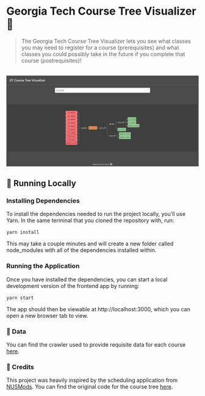 # Georgia Tech Course Tree Visualizer 🌳

> The Georgia Tech Course Tree Visualizer lets you see what classes you may need to register for a course (prerequisites) and what classes you could possibly take in the future if you complete that course (postrequisites)!

<br>

<div align="center">
    <img src="public/screenshot.png" alt="home"/>
</div>

## 🚀 Running Locally

### Installing Dependencies
To install the dependencies needed to run the project locally, you'll use Yarn. In the same terminal that you cloned the repository with, run:

```
yarn install
```
This may take a couple minutes and will create a new folder called node_modules with all of the dependencies installed within.

### Running the Application
Once you have installed the dependencies, you can start a local development version of the frontend app by running:

```
yarn start
```

The app should then be viewable at http://localhost:3000, which you can open a new browser tab to view.

### 💽 Data

You can find the crawler used to provide requisite data for each course [here](https://github.com/devarsi-rawal/gt-course-tree-crawler).

### 🤝 Credits
This project was heavily inspired by the scheduling application from [NUSMods](https://github.com/nusmodifications/nusmods). You can find the original code for the course tree [here](https://github.com/nusmodifications/nusmods/blob/master/website/src/views/modules/ModuleTree.tsx).